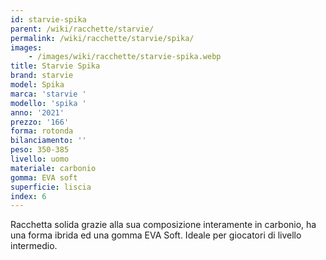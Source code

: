 ```yaml
---
id: starvie-spika
parent: /wiki/racchette/starvie/
permalink: /wiki/racchette/starvie/spika/
images:
    - /images/wiki/racchette/starvie-spika.webp
title: Starvie Spika
brand: starvie
model: Spika
marca: 'starvie '
modello: 'spika '
anno: '2021'
prezzo: '166'
forma: rotonda
bilanciamento: ''
peso: 350-385
livello: uomo
materiale: carbonio
gomma: EVA soft
superficie: liscia
index: 6
---
```

Racchetta solida grazie alla sua composizione interamente in carbonio, ha una forma ibrida ed una gomma EVA Soft. Ideale per giocatori di livello intermedio.
